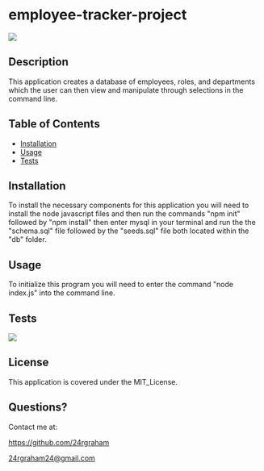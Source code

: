 # employee-tracker-project
![](https://img.shields.io/badge/License-MIT_License-blue) 
 
## Description

This application creates a database of employees, roles, and departments which the user can then view and manipulate through selections in the command line.
 
## Table of Contents 
 - [Installation](#installation) 
 - [Usage](#usage) 
 - [Tests](#tests) 

## Installation

To install the necessary components for this application you will need to install the node javascript files and then run the commands "npm init" followed by "npm install" then enter mysql in your terminal and run the the "schema.sql" file followed by the "seeds.sql" file both located within the "db" folder.

## Usage
 
To initialize this program you will need to enter the command "node index.js" into the command line.

## Tests

![](/assets/employee-db.gif)

## License

This application is covered under the MIT_License.

## Questions? 

Contact me at: 

https://github.com/24rgraham 

24rgraham24@gmail.com 